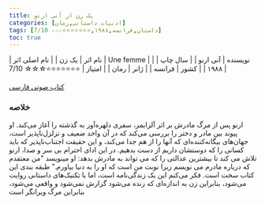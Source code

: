 ```yaml
---
title: یک زن از آنی ارنو
categories: [ادبیات داستانی,رمان]
tags: [داستان,فرانسه,۱۹۸۸,⭐⭐⭐⭐⭐⭐⭐☆☆☆ 7/10]
toc: true
---
```


| نام اثر | یک زن |
| نام اصلی اثر | Une femme  |
| نویسنده | آنی ارنو |
| سال چاپ | ۱۹۸۸  |
| کشور | فرانسه  |
| ژانر | رمان   |
| امتیاز | ⭐⭐⭐⭐⭐⭐⭐☆☆☆ 7/10  |

[کتاب صوتی فارسی](https://www.youtube.com/watch?v=6ZP1oyEna9g)

### خلاصه

ارنو پس از مرگ مادرش بر اثر آلزایمر، سفری دلهره‌آور به گذشته را آغاز می‌کند. او پیوند بین مادر و دختر را بررسی می‌کند که در آن واحد ضعیف و تزلزل‌ناپذیر است، جهان‌های بیگانه‌کننده‌ای که آنها را از هم جدا می‌کند، و این حقیقت اجتناب‌ناپذیر که باید کسانی را که دوستشان داریم از دست بدهیم. در این ادای احترام بی سر و صدا، ارنو تلاش می کند تا بیشترین عدالتی را که می تواند به مادرش بدهد: او مینویسد "من معتقدم که درباره مادرم می نویسم زیرا نوبت من است که او را به دنیا بیاورم." طبقه بندی این کتاب سخت است. فکر می‌کنم این یک زندگی‌نامه است، اما با تکنیک‌های داستانی روایت می‌شود، بنابراین زن به اندازه‌ای که زنده می‌شود گزارش نمی‌شود و واقعی می‌شود، بنابراین مرگ ویرانگر است 
